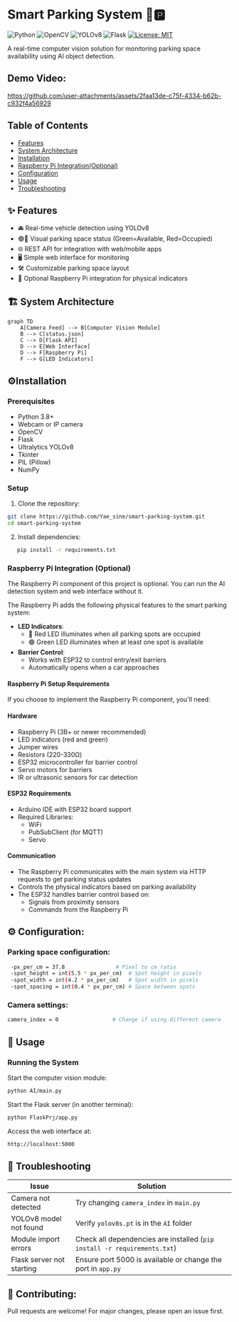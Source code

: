 # Smart Parking System 🚗🅿️

![Python](https://img.shields.io/badge/python-3.8%2B-blue)
![OpenCV](https://img.shields.io/badge/OpenCV-4.5%2B-orange)
![YOLOv8](https://img.shields.io/badge/YOLOv8-ultralytics-red)
![Flask](https://img.shields.io/badge/Flask-2.0%2B-lightgrey)
[![License: MIT](https://img.shields.io/badge/License-MIT-yellow.svg)](https://opensource.org/licenses/MIT)  

A real-time computer vision solution for monitoring parking space availability using AI object detection.


## Demo Video:

https://github.com/user-attachments/assets/2faa13de-c75f-4334-b62b-c932f4a56929





## Table of Contents
- [Features](#features)
- [System Architecture](#system-architecture)
- [Installation](#installation)
- [Raspberry Pi Integration(Optional)](#Raspberry-Pi-Integration)
- [Configuration](#configuration)
- [Usage](#usage)
- [Troubleshooting](#troubleshooting)

## ✨ Features <a name="features"></a>
- 🚘 Real-time vehicle detection using YOLOv8
- 🟢🔴 Visual parking space status (Green=Available, Red=Occupied)
- 🌐 REST API for integration with web/mobile apps
- 🖥️ Simple web interface for monitoring
- 🛠️ Customizable parking space layout
- 🍓 Optional Raspberry Pi integration for physical indicators

## 🏗 System Architecture <a name="system-architecture"></a>
```mermaid
graph TD
    A[Camera Feed] --> B[Computer Vision Module]
    B --> C[status.json]
    C --> D[Flask API]
    D --> E[Web Interface]
    D --> F[Raspberry Pi]
    F --> G[LED Indicators]
```

## ⚙️Installation  <a name="installation"></a>

### Prerequisites
- Python 3.8+
- Webcam or IP camera
- OpenCV
- Flask
- Ultralytics YOLOv8
- Tkinter
- PIL (Pillow)
- NumPy

### Setup
1. Clone the repository:
```bash
git clone https://github.com/Yae_sine/smart-parking-system.git
cd smart-parking-system
```
2. Install dependencies:
```bash
   pip install -r requirements.txt
```

### Raspberry Pi Integration (Optional)  <a name="Raspberry-Pi-Integration"></a>
The Raspberry Pi component of this project is optional. You can run the AI detection system and web interface without it.

The Raspberry Pi adds the following physical features to the smart parking system:
- **LED Indicators**: 
  - 🔴 Red LED illuminates when all parking spots are occupied
  - 🟢 Green LED illuminates when at least one spot is available
- **Barrier Control**: 
  - Works with ESP32 to control entry/exit barriers
  - Automatically opens when a car approaches

#### Raspberry Pi Setup Requirements
If you choose to implement the Raspberry Pi component, you'll need:

#### Hardware
- Raspberry Pi (3B+ or newer recommended)
- LED indicators (red and green)
- Jumper wires
- Resistors (220-330Ω)
- ESP32 microcontroller for barrier control
- Servo motors for barriers
- IR or ultrasonic sensors for car detection

#### ESP32 Requirements
- Arduino IDE with ESP32 board support
- Required Libraries:
  - WiFi
  - PubSubClient (for MQTT)
  - Servo

#### Communication
- The Raspberry Pi communicates with the main system via HTTP requests to get parking status updates
- Controls the physical indicators based on parking availability
- The ESP32 handles barrier control based on:
  - Signals from proximity sensors
  - Commands from the Raspberry Pi
    
 ## ⚙️ Configuration: <a name="configuration"></a>
 ### Parking space configuration:
 ```bash
  -px_per_cm = 37.8                # Pixel to cm ratio
  -spot_height = int(5.5 * px_per_cm)  # Spot height in pixels
  -spot_width = int(4.2 * px_per_cm)   # Spot width in pixels
  -spot_spacing = int(0.4 * px_per_cm) # Space between spots
  ```
  ### Camera settings:
  ```bash
  camera_index = 0                 # Change if using different camera
  ```

## 🚀 Usage <a name="usage"></a>
### Running the System
Start the computer vision module:

 ```bash
python AI/main.py
 ```
Start the Flask server (in another terminal):
 ```bash
python FlaskPrj/app.py
 ```
Access the web interface at:
 ```bash
http://localhost:5000
 ```


## 🚨 Troubleshooting <a name="troubleshooting"></a>

| Issue                      | Solution                                                                 |
|----------------------------|--------------------------------------------------------------------------|
| Camera not detected        | Try changing `camera_index` in `main.py`                                 |
| YOLOv8 model not found     | Verify `yolov8s.pt` is in the `AI` folder                               |
| Module import errors       | Check all dependencies are installed (`pip install -r requirements.txt`) |
| Flask server not starting  | Ensure port 5000 is available or change the port in `app.py`            |





## 🤝 Contributing:
Pull requests are welcome! For major changes, please open an issue first.


